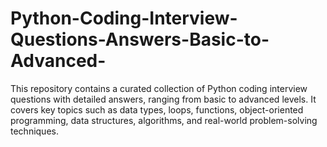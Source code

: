 # Python-Coding-Interview-Questions-Answers-Basic-to-Advanced-
This repository contains a curated collection of Python coding interview questions with detailed answers, ranging from basic to advanced levels. It covers key topics such as data types, loops, functions, object-oriented programming, data structures, algorithms, and real-world problem-solving techniques.
